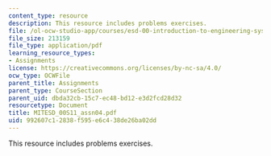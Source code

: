 ```yaml
---
content_type: resource
description: This resource includes problems exercises.
file: /ol-ocw-studio-app/courses/esd-00-introduction-to-engineering-systems-spring-2011/992607c12838f595e6c438de26ba02dd_MITESD_00S11_assn04.pdf
file_size: 213159
file_type: application/pdf
learning_resource_types:
- Assignments
license: https://creativecommons.org/licenses/by-nc-sa/4.0/
ocw_type: OCWFile
parent_title: Assignments
parent_type: CourseSection
parent_uid: dbda32cb-15c7-ec48-bd12-e3d2fcd28d32
resourcetype: Document
title: MITESD_00S11_assn04.pdf
uid: 992607c1-2838-f595-e6c4-38de26ba02dd
---
```

This resource includes problems exercises.